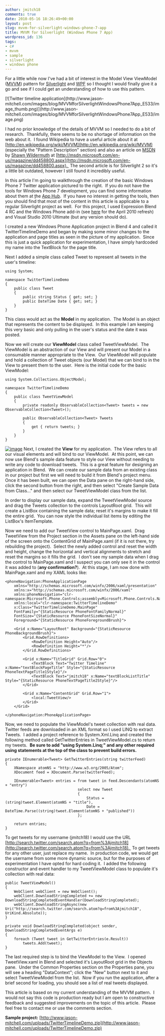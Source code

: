 ```yaml
---
author: jmitch18
comments: true
date: 2010-05-16 18:26:49+00:00
layout: post
slug: mvvm-for-silverlight-windows-phone-7-app
title: MVVM for Silverlight (Windows Phone 7 App)
wordpress_id: 136
tags:
- c#
- mvvm
- sample
- silverlight
- windows phone
---
```


For a little while now I've had a bit of interest in the Model View ViewModel ([MVVM](http://en.wikipedia.org/wiki/MVVM)) pattern for [Silverlight](http://www.silverlight.net) and [WPF](http://msdn.microsoft.com/en-us/library/ms754130.aspx) so I thought I would finally give it a go and see if I could get an understanding of how to use this pattern.


<!-- more -->[![Twitter timeline application](http://www.jason-mitchell.com/images/blog/MVVMforSilverlightWindowsPhone7App_E533/image_thumb.png)](http://www.jason-mitchell.com/images/blog/MVVMforSilverlightWindowsPhone7App_E533/image.png)


I had no prior knowledge of the details of MVVM so I needed to do a bit of research.  Thankfully, there seems to be no shortage of information on the web about it.  I found Wikipedia to have a useful article about it at [http://en.wikipedia.org/wiki/MVVM](http://en.wikipedia.org/wiki/MVVM) (especially the "Pattern Description" section) and also an article on [MSDN](http://msdn.microsoft.com/) by [Shawn Wildermuth](http://wildermuth.com/) at [http://msdn.microsoft.com/en-us/magazine/dd458800.aspx](http://msdn.microsoft.com/en-us/magazine/dd458800.aspx).  The second article is for Silverlight 2 so it's a little bit outdated, however I still found it incredibly useful.




In this article I'm going to walkthrough the creation of the basic Windows Phone 7 Twitter application pictured to the right.  If you do not have the tools for Windows Phone 7 development, you can find some information about them at [t](http://developer.windowsphone.com)he [App Hub](http://create.msdn.com).  If you have no interest in getting the tools, then you should find that most of the content in this article is applicable to a regular Silverlight project as well.  For this project, I used Expression Blend 4 RC and the Windows Phone add-in (see [here](http://electricbeach.org/?p=671) for the April 2010 refresh) and Visual Studio 2010 Ultimate (but any version should do).




I created a new Windows Phone Application project in Blend 4 and called it TwitterTimelineDemo and began by making some minor changes to the application and page titles as seen in the picture of my application.  Since this is just a quick application for experimentation, I have simply hardcoded my name into the TextBlock for the page title.




Next I added a simple class called Tweet to represent all tweets in the user's timeline:





    using System;

    namespace TwitterTimelineDemo
    {
        public class Tweet
        {
            public string Status { get; set; }
            public DateTime Date { get; set; }
        }
    }




This class would act as the **Model** in my application.  The Model is an object that represents the content to be displayed.  In this example I am keeping this very basic and only pulling in the user's status and the date it was posted.




Now we will create our **ViewModel** class called TweetViewModel.  The ViewModel is an abstraction of our View and will present our Model in a consumable manner appropriate to the View.  Our ViewModel will populate and hold a collection of Tweet objects (our Model) that we can bind to in the View to present them to the user.  Here is the initial code for the basic ViewModel:





    using System.Collections.ObjectModel;

    namespace TwitterTimelineDemo
    {
        public class TweetViewModel
        {
            private readonly ObservableCollection<Tweet> tweets = new ObservableCollection<Tweet>();

            public ObservableCollection<Tweet> Tweets
            {
                get { return tweets; }
            }
        }
    }




[![image](http://www.jason-mitchell.com/images/blog/MVVMforSilverlightWindowsPhone7App_E533/image_thumb_3.png)](http://www.jason-mitchell.com/images/blog/MVVMforSilverlightWindowsPhone7App_E533/image_3.png) Next, I created the **View** for my application.  The View refers to all our visual elements and will bind to our ViewModel.  At this point, we can now use Blend's sample data feature to style our View without needing to write any code to download tweets.  This is a great feature for designing an application in Blend.  We can create our sample data from an existing class in our project but first we will need to build it from Blend's project menu.  Once it has been built, we can open the Data pane on the right-hand side, click the second button from the right, and then select "Create Sample Data from Class..." and then select our TweetViewModel class from the list.




In order to display our sample data, expand the TweetViewModel source and drag the Tweets collection to the controls LayoutRoot grid.  This will create a ListBox containing the sample data; reset it's margins to make it fill the entire grid.  You can now style the individual list items by editing the ListBox's ItemTemplate.




Now we need to add our TweetView control to MainPage.xaml.  Drag TweetView from the Project section in the Assets pane on the left-hand side of the screen onto the ContentGrid of MainPage.xaml (if it is not there, try rebuilding the project).  Select the newly added control and reset the width and height, change the horizontal and vertical alignments to stretch and reset the margins so it fills the grid.  I don't see my sample data when I drag the control to MainPage.xaml and I suspect you can only see it in the control it was added to (**any confirmation?**).  At this stage, I am now done with MainPage.xaml and my XAML looks like:





    <phoneNavigation:PhoneApplicationPage
        xmlns="http://schemas.microsoft.com/winfx/2006/xaml/presentation"
        xmlns:x="http://schemas.microsoft.com/winfx/2006/xaml"
        xmlns:phoneNavigation="clr-namespace:Microsoft.Phone.Controls;assembly=Microsoft.Phone.Controls.Navigation"
        xmlns:local="clr-namespace:TwitterTimelineDemo"
        x:Class="TwitterTimelineDemo.MainPage"
        FontFamily="{StaticResource PhoneFontFamilyNormal}"
        FontSize="{StaticResource PhoneFontSizeNormal}"
        Foreground="{StaticResource PhoneForegroundBrush}">

        <Grid x:Name="LayoutRoot" Background="{StaticResource PhoneBackgroundBrush}">
            <Grid.RowDefinitions>
                <RowDefinition Height="Auto"/>
                <RowDefinition Height="*"/>
            </Grid.RowDefinitions>

            <Grid x:Name="TitleGrid" Grid.Row="0">
                <TextBlock Text="Twitter Timeline" x:Name="textBlockPageTitle" Style="{StaticResource PhoneTextPageTitle1Style}"/>
                <TextBlock Text="jmitch18" x:Name="textBlockListTitle" Style="{StaticResource PhoneTextPageTitle2Style}"/>
            </Grid>

            <Grid x:Name="ContentGrid" Grid.Row="1">
                <local:TweetView/>
            </Grid>
        </Grid>

    </phoneNavigation:PhoneApplicationPage>




Now, we need to populate the ViewModel's tweet collection with real data.  Twitter feeds are downloaded in an XML format so I used LINQ to extract Tweets.  I added a project reference to System.Xml.Linq and created the following method called GetTwitterEntries in TweetViewModel.cs to return my tweets.  **Be sure to add "using System.Linq;" and any other required using statements at the top of the class to prevent build errors.**





    private IEnumerable<Tweet> GetTwitterEntries(string twitterFeed)
    {
        XNamespace atomNS = "http://www.w3.org/2005/Atom";
        XDocument feed = XDocument.Parse(twitterFeed);

        IEnumerable<Tweet> entries = from tweet in feed.Descendants(atomNS + "entry")
                                     select new Tweet
                                     {
                                         Status = (string)tweet.Element(atomNS + "title"),
                                         Date = DateTime.Parse((string)tweet.Element(atomNS + "published"))
                                     };

        return entries;
    }




To get tweets for my username (jmitch18) I would use the URL [http://search.twitter.com/search.atom?q=from%3Ajmitch18](http://search.twitter.com/search.atom?q=from%3Ajmitch18).  To get tweets for any other user, just replace my name.  In production code, we would get the username from some more dynamic source, but for the purposes of experimentation I have opted for hard coding it.  I added the following constructor and event handler to my TweetViewModel class to populate it's collection with real data:





    public TweetViewModel()
    {
        WebClient webClient = new WebClient();
        webClient.DownloadStringCompleted += new DownloadStringCompletedEventHandler(DownloadStringCompleted);
        webClient.DownloadStringAsync(new Uri("http://search.twitter.com/search.atom?q=from%3Ajmitch18", UriKind.Absolute));
    }

    private void DownloadStringCompleted(object sender, DownloadStringCompletedEventArgs e)
    {
        foreach (Tweet tweet in GetTwitterEntries(e.Result))
            tweets.Add(tweet);
    }




The last required step is to bind the ViewModel to the View.  I opened TweetView.xaml in Blend and selected it's LayoutRoot grid in the Objects pane.  Under the Common Properties section on the Properties pane, you will see a heading "DataContext"; click the "New" button next to it and select TweetViewModel from the list.  Now if you run the application, after a brief second for loading, you should see a list of real tweets displayed.




This article is based on my current understanding of the MVVM pattern.  I would not say this code is production ready but I am open to constructive feedback and suggested improvements on the topic of this article.  Please feel free to contact me or use the comments section.


**Sample project:** [http://www.jason-mitchell.com/uploads/TwitterTimelineDemo.zip](http://www.jason-mitchell.com/uploads/TwitterTimelineDemo.zip)
